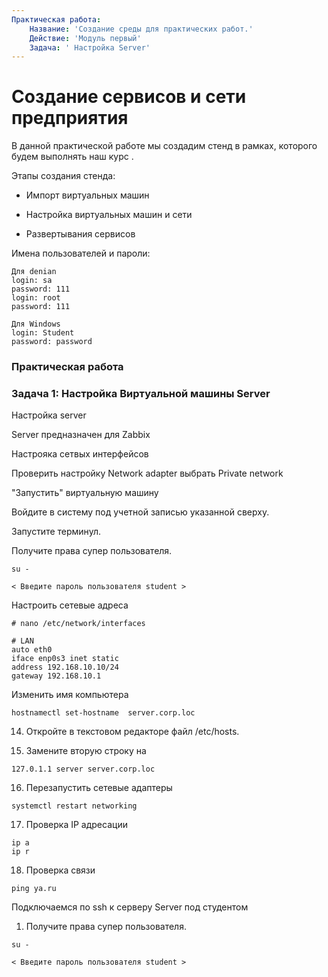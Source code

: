 ```yaml
---
Практическая работа:
    Название: 'Создание среды для практических работ.'
    Действие: 'Модуль первый'
    Задача: ' Настройка Server'
---
```

# **Создание сервисов и сети предприятия**

В данной практической работе мы создадим стенд в рамках, которого будем выполнять наш курс .

Этапы создания стенда:

- Импорт виртуальных машин

- Настройка виртуальных машин и сети

- Развертывания сервисов

Имена пользователей и пароли:
```
Для denian
login: sa 
password: 111
login: root 
password: 111
```
```
Для Windows
login: Student 
password: password
```
### **Практическая работа**

### **Задача 1: Настройка Виртуальной машины Server**

Настройка server

Server предназначен для Zabbix


Настрояка сетвых интерфейсов

Проверить настройку Network adapter
выбрать Private network
   
"Запустить" виртуальную машину

Войдите в систему под учетной записью указанной сверху.

Запустите терминул.

Получите права супер пользователя.

```
su -
```
```
< Введите пароль пользователя student >
```

Настроить сетевые адреса
    
```
# nano /etc/network/interfaces
```
```
# LAN
auto eth0
iface enp0s3 inet static
address 192.168.10.10/24
gateway 192.168.10.1

```
Изменить имя компьютера
```
hostnamectl set-hostname  server.corp.loc
```
14. Откройте в текстовом редакторе файл /etc/hosts.

15. Замените вторую строку на
```
127.0.1.1 server server.corp.loc
```

16. Перезапустить сетевые адаптеры
```
systemctl restart networking
```
17. Проверка IP адресации
```
ip a
ip r
```
18. Проверка связи
```
ping ya.ru
```


Подключаемся по ssh к серверу Server под студентом

1. Получите права супер пользователя.

```
su -
```
```
< Введите пароль пользователя student >
```

